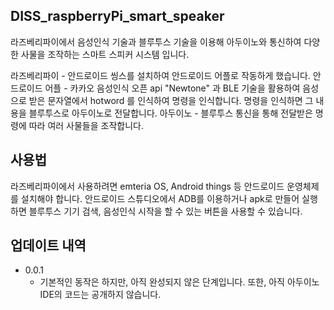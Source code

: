 ## DISS_raspberryPi_smart_speaker
라즈베리파이에서 음성인식 기술과 블루투스 기술을 이용해 아두이노와 통신하여 다양한 사물을 조작하는 스마트 스피커 시스템 입니다.
 
 라즈베리파이 - 안드로이드 씽스를 설치하여 안드로이드 어플로 작동하게 했습니다.
 안드로이드 어플 - 카카오 음성인식 오픈 api "Newtone" 과 BLE 기술을 활용하여 음성으로 받은 문자열에서 hotword 를 인식하여 명령을 인식합니다. 명령을 인식하면 그 내용을 블루투스로 아두이노로 전달합니다.
 아두이노 - 블루투스 통신을 통해 전달받은 명령에 따라 여러 사물들을 조작합니다.

## 사용법
라즈베리파이에서 사용하려면 emteria OS, Android things 등 안드로이드 운영체제를 설치해야 합니다. 안드로이드 스튜디오에서 ADB를 이용하거나 apk로 만들어 실행하면 블루투스 기기 검색, 음성인식 시작을 할 수 있는 버튼을 사용할 수 있습니다.

## 업데이트 내역
* 0.0.1
    * 기본적인 동작은 하지만, 아직 완성되지 않은 단계입니다. 또한, 아직 아두이노 IDE의 코드는 공개하지 않습니다.

